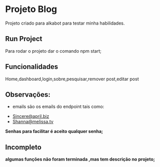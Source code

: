 # Projeto Blog 

Projeto criado para alkabot para testar minha habilidades.

## Run Project

Para rodar o projeto dar o comando npm start;

## Funcionalidades

Home,dashboard,login,sobre,pesquisar,remover post,editar post

## Observações:
 - emails são os emails do endpoint tais como:
 * Sincere@april.biz
 * Shanna@melissa.tv

**Senhas para facilitar  é aceito qualquer senha;**

## Incompleto
  **algumas funções não foram terminada ,mas tem descrição no projeto;**